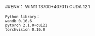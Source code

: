 ##ENV：
    WIN11 13700+4070Ti
    CUDA 12.1

    Python library：
    wandb 0.16.6
    pytorch 2.1.0+cu121
    torchvision 0.16.0
